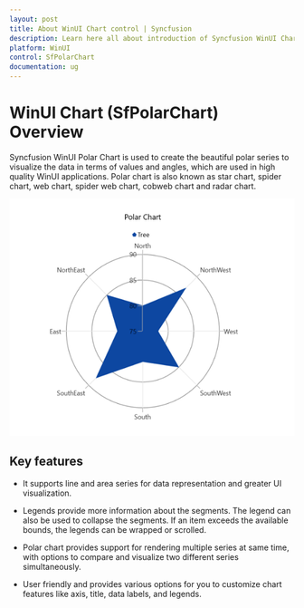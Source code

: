 ```yaml
---
layout: post
title: About WinUI Chart control | Syncfusion
description: Learn here all about introduction of Syncfusion WinUI Chart (SfPolarChart) control with key features and more.
platform: WinUI
control: SfPolarChart
documentation: ug
---
```


# WinUI Chart (SfPolarChart) Overview

Syncfusion WinUI Polar Chart is used to create the beautiful polar series to visualize the data in terms of values and angles, which are used in high quality WinUI applications. Polar chart is also known as star chart, spider chart, web chart, spider web chart, cobweb chart and radar chart.

![Overview of WinUI Polar Chart](getting-started_images/winui-polar-chart-overview.png)

## Key features

* It supports line and area series for data representation and greater UI visualization.

* Legends provide more information about the segments. The legend can also be used to collapse the segments. If an item exceeds the available bounds, the legends can be wrapped or scrolled.

* Polar chart provides support for rendering multiple series at same time, with options to compare and visualize two different series simultaneously.

* User friendly and provides various options for you to customize chart features like axis, title, data labels, and legends.

